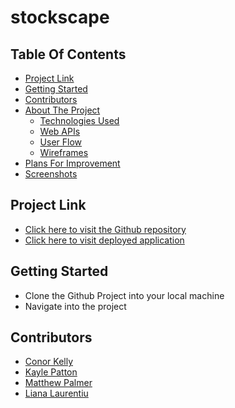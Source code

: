 # stockscape

## Table Of Contents

- [Project Link](#project-link)
- [Getting Started](#getting-started)
- [Contributors](#contributors)
- [About The Project](#about-the-project)
  - [Technologies Used](#technologies-used)
  - [Web APIs](#web-apis)
  - [User Flow](#user-flows)
  - [Wireframes](#wireframes)
- [Plans For Improvement](#plans-for-improvement)
- [Screenshots](#screenshots)

## Project Link

- [Click here to visit the Github repository](https://github.com/lianavaleria15/stockscape)
- [Click here to visit deployed application]()

## Getting Started

- Clone the Github Project into your local machine
- Navigate into the project

## Contributors

- [Conor Kelly](https://github.com/conorjkelly96)
- [Kayle Patton](httpls://github.com/)
- [Matthew Palmer](https://github.com/tigerbath)
- [Liana Laurentiu](https://github.com/)
